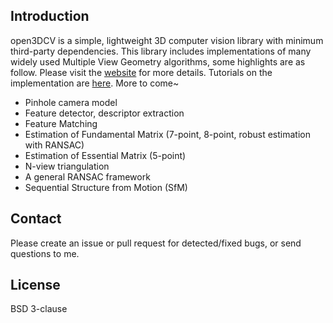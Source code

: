 ## Introduction
open3DCV is a simple, lightweight 3D computer vision library with minimum third-party dependencies. This library includes implementations of many widely used Multiple View Geometry algorithms, some highlights are as follow. Please visit the [website](https://imkaywu.github.io/open3DCV/) for more details. Tutorials on the implementation are [here](https://imkaywu.github.io/tutorials/open3dcv/). More to come~

* Pinhole camera model
* Feature detector, descriptor extraction
* Feature Matching
* Estimation of Fundamental Matrix (7-point, 8-point, robust estimation with RANSAC)
* Estimation of Essential Matrix (5-point)
* N-view triangulation
* A general RANSAC framework
* Sequential Structure from Motion (SfM)

## Contact
Please create an issue or pull request for detected/fixed bugs, or send questions to me.

## License
BSD 3-clause
